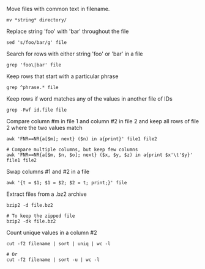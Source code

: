 Move files with common text in filename.

```
mv *string* directory/
```

Replace string 'foo' with 'bar' throughout the file

```
sed 's/foo/bar/g' file
```

Search for rows with either string 'foo' or 'bar' in a file
```
grep 'foo\|bar' file
```

Keep rows that start with a particular phrase

```
grep ^phrase.* file
```

Keep rows if word matches any of the values in another file of IDs

```
grep -Fwf id.file file
```

Compare column #m in file 1 and column #2 in file 2 and keep all rows of file 2 where the two values match

```
awk 'FNR==NR{a[$m]; next} ($n) in a{print}' file1 file2
    
# Compare multiple columns, but keep few columns
awk 'FNR==NR{a[$m, $n, $o]; next} ($x, $y, $z) in a{print $x'\t'$y}' file1 file2
```

Swap columns #1 and #2 in a file

```
awk '{t = $1; $1 = $2; $2 = t; print;}' file
```

Extract files from a .bz2 archive

```
bzip2 -d file.bz2
    
# To keep the zipped file
bzip2 -dk file.bz2
```

Count unique values in a column #2

```
cut -f2 filename | sort | uniq | wc -l
    
# Or
cut -f2 filename | sort -u | wc -l
```


